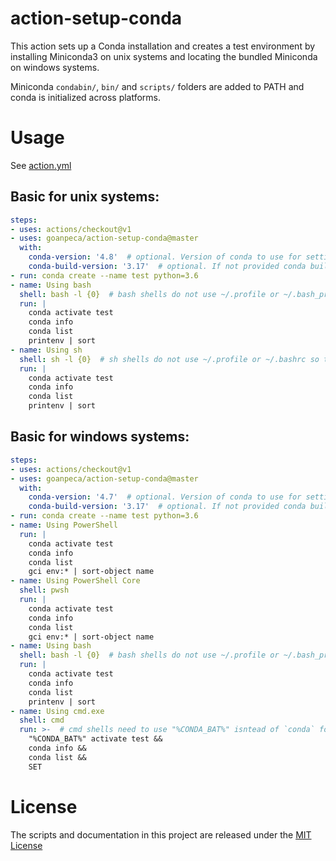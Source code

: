 # action-setup-conda

This action sets up a Conda installation and creates a test environment by installing Miniconda3 on unix systems and locating the bundled Miniconda on windows systems.

Miniconda `condabin/`, `bin/` and `scripts/` folders are added to PATH and conda is initialized across platforms.

# Usage

See [action.yml](action.yml)

## Basic for unix systems:

```yaml
steps:
- uses: actions/checkout@v1
- uses: goanpeca/action-setup-conda@master
  with:
    conda-version: '4.8'  # optional. Version of conda to use for setting up the base evironment. Default is 4.7.
    conda-build-version: '3.17'  # optional. If not provided conda build is not installed.
- run: conda create --name test python=3.6
- name: Using bash
  shell: bash -l {0}  # bash shells do not use ~/.profile or ~/.bash_profile so this needs to be added when using activate commands
  run: |
    conda activate test
    conda info
    conda list
    printenv | sort
- name: Using sh
  shell: sh -l {0}  # sh shells do not use ~/.profile or ~/.bashrc so this needs to be added when using activate commands
  run: |
    conda activate test
    conda info
    conda list
    printenv | sort
```

## Basic for windows systems:

```yaml
steps:
- uses: actions/checkout@v1
- uses: goanpeca/action-setup-conda@master
  with:
    conda-version: '4.7'  # optional. Version of conda to use for setting up the base evironment. Default is 4.7.
    conda-build-version: '3.17'  # optional. If not provided conda build is not installed.
- run: conda create --name test python=3.6
- name: Using PowerShell
  run: |
    conda activate test
    conda info
    conda list
    gci env:* | sort-object name
- name: Using PowerShell Core
  shell: pwsh
  run: |
    conda activate test
    conda info
    conda list
    gci env:* | sort-object name
- name: Using bash
  shell: bash -l {0}  # bash shells do not use ~/.profile or ~/.bash_profile so this needs to be added when using activate commands
  run: |
    conda activate test
    conda info
    conda list
    printenv | sort
- name: Using cmd.exe
  shell: cmd
  run: >-  # cmd shells need to use "%CONDA_BAT%" isntead of `conda` for environment activation
    "%CONDA_BAT%" activate test &&
    conda info &&
    conda list &&
    SET
```

# License

The scripts and documentation in this project are released under the [MIT License](LICENSE.txt)

